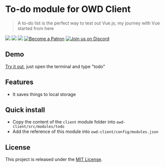 # To-do module for OWD Client
> A to-do list is the perfect way to test out Vue.js; my journey with Vue started from here

<p>
    <a href="https://github.com/owdproject/owd-client/blob/master/LICENSE"><img src="https://img.shields.io/badge/license-MIT-green.svg" /></a>
    <a href="https://github.com/owdproject/owd-client"><img src="https://img.shields.io/badge/owd_client-v1.0.0-3A9CB6" /></a>
    <a href="https://github.com/topics/owd-modules"><img src="https://img.shields.io/badge/owd-modules-888" /></a>
    <a href="https://hacklover.net/patreon"><img src="https://img.shields.io/badge/become-a%20patron-orange" alt="Become a Patron" /></a>
    <a href="https://hacklover.net/discord"><img src="https://img.shields.io/badge/chat-on%20discord-7289da.svg" alt="Join us on Discord" /></a>
</p>

## Demo
[Try it out](https://hacklover.net), just open the terminal and type "todo"

## Features
- It saves things to local storage

## Quick install
- Copy the content of the `client` module folder into `owd-client/src/modules/todo`
- Add the reference of this module into `owd-client/config/modules.json` 

## License
This project is released under the [MIT License](LICENSE).